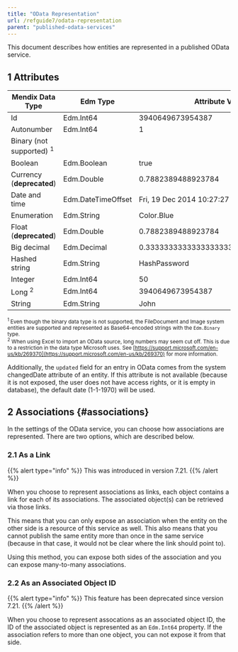 ```yaml
---
title: "OData Representation"
url: /refguide7/odata-representation
parent: "published-odata-services"
---
```


This document describes how entities are represented in a published OData service.

## 1 Attributes

| Mendix Data Type | Edm Type | Attribute Value | Atom XML Representation |
| --- | --- | --- | --- |
| Id | Edm.Int64 | 3940649673954387 | 3940649673954387 |
| Autonumber | Edm.Int64 | 1 | 1 |
| Binary (not supported) <sup>1</sup> |   |   |   |
| Boolean | Edm.Boolean | true | true |
| Currency (**deprecated**) | Edm.Double | 0.7882389488923784 | 0.7882389488923784 |
| Date and time | Edm.DateTimeOffset | Fri, 19 Dec 2014 10:27:27 GMT | 2014-12-19T10:27:27.000Z |
| Enumeration | Edm.String | Color.Blue | Blue |
| Float (**deprecated**) | Edm.Double | 0.7882389488923784 | 0.7882389488923784 |
| Big decimal  | Edm.Decimal | 0.3333333333333333333333333333333333 | 0.3333333333333333333333333333333333 |
| Hashed string | Edm.String | HashPassword | HashPassword |
| Integer  | Edm.Int64 | 50 | 50 |
| Long <sup>2</sup> | Edm.Int64 | 3940649673954387 | 3940649673954387 |
| String | Edm.String | John | John |

<small><sup>1 </sup>Even though the binary data type is not supported, the FileDocument and Image system entities are supported and represented as Base64-encoded strings with the `Edm.Binary` type.<br />
<sup>2</sup> When using Excel to import an OData source, long numbers may seem cut off. This is due to a restriction in the data type Microsoft uses. See [https://support.microsoft.com/en-us/kb/269370](https://support.microsoft.com/en-us/kb/269370) for more information.</small>

Additionally, the `updated` field for an entry in OData comes from the system changedDate attribute of an entity. If this attribute is not available (because it is not exposed, the user does not have access rights, or it is empty in database), the default date (1-1-1970) will be used.

## 2 Associations {#associations}

In the settings of the OData service, you can choose how associations are represented. There are two options, which are described below.

### 2.1 As a Link

{{% alert type="info" %}}
This was introduced in version 7.21.
{{% /alert %}}

When you choose to represent associations as links, each object contains a link for each of its associations. The associated object(s) can be retrieved via those links.

This means that you can only expose an association when the entity on the other side is a resource of this service as well. This also means that you cannot publish the same entity more than once in the same service (because in that case, it would not be clear where the link should point to).

Using this method, you can expose both sides of the association and you can expose many-to-many associations.

### 2.2 As an Associated Object ID

{{% alert type="info" %}}
This feature has been deprecated since version 7.21.
{{% /alert %}}

When you choose to represent assocations as an associated object ID, the ID of the associated object is represented as an `Edm.Int64` property. If the association refers to more than one object, you can not expose it from that side.
